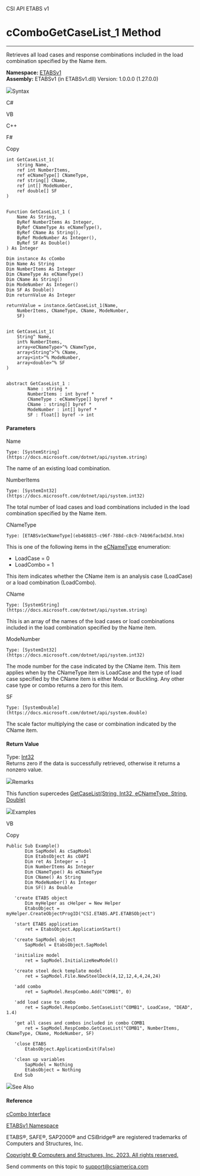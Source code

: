 ﻿

CSI API ETABS v1

# cComboGetCaseList_1 Method  
  
---  
  
Retrieves all load cases and response combinations included in the load
combination specified by the Name item.

**Namespace:** [ETABSv1](2780f1b8-2033-5289-2298-1cdb2a7508d9.htm)  
**Assembly:** ETABSv1 (in ETABSv1.dll) Version: 1.0.0.0 (1.27.0.0)

![](../icons/SectionExpanded.png)Syntax

C#

VB

C++

F#

Copy

    
    
    int GetCaseList_1(
    	string Name,
    	ref int NumberItems,
    	ref eCNameType[] CNameType,
    	ref string[] CName,
    	ref int[] ModeNumber,
    	ref double[] SF
    )
    
    
    Function GetCaseList_1 ( 
    	Name As String,
    	ByRef NumberItems As Integer,
    	ByRef CNameType As eCNameType(),
    	ByRef CName As String(),
    	ByRef ModeNumber As Integer(),
    	ByRef SF As Double()
    ) As Integer
    
    Dim instance As cCombo
    Dim Name As String
    Dim NumberItems As Integer
    Dim CNameType As eCNameType()
    Dim CName As String()
    Dim ModeNumber As Integer()
    Dim SF As Double()
    Dim returnValue As Integer
    
    returnValue = instance.GetCaseList_1(Name, 
    	NumberItems, CNameType, CName, ModeNumber, 
    	SF)
    
    
    int GetCaseList_1(
    	String^ Name, 
    	int% NumberItems, 
    	array<eCNameType>^% CNameType, 
    	array<String^>^% CName, 
    	array<int>^% ModeNumber, 
    	array<double>^% SF
    )
    
    
    abstract GetCaseList_1 : 
            Name : string * 
            NumberItems : int byref * 
            CNameType : eCNameType[] byref * 
            CName : string[] byref * 
            ModeNumber : int[] byref * 
            SF : float[] byref -> int 
    

#### Parameters

Name

    Type: [SystemString](https://docs.microsoft.com/dotnet/api/system.string)  
The name of an existing load combination.

NumberItems

    Type: [SystemInt32](https://docs.microsoft.com/dotnet/api/system.int32)  
The total number of load cases and load combinations included in the load
combination specified by the Name item.

CNameType

    Type: [ETABSv1eCNameType](eb468815-c96f-788d-c8c9-74b96facbd3d.htm)  
This is one of the following items in the
[eCNameType](eb468815-c96f-788d-c8c9-74b96facbd3d.htm) enumeration:

  * LoadCase = 0
  * LoadCombo = 1

This item indicates whether the CName item is an analysis case (LoadCase) or a
load combination (LoadCombo).

CName

    Type: [SystemString](https://docs.microsoft.com/dotnet/api/system.string)  
This is an array of the names of the load cases or load combinations included
in the load combination specified by the Name item.

ModeNumber

    Type: [SystemInt32](https://docs.microsoft.com/dotnet/api/system.int32)  
The mode number for the case indicated by the CName item. This item applies
when by the CNameType item is LoadCase and the type of load case specified by
the CName item is either Modal or Buckling. Any other case type or combo
returns a zero for this item.

SF

    Type: [SystemDouble](https://docs.microsoft.com/dotnet/api/system.double)  
The scale factor multiplying the case or combination indicated by the CName
item.

#### Return Value

Type: [Int32](https://docs.microsoft.com/dotnet/api/system.int32)  
Returns zero if the data is successfully retrieved, otherwise it returns a
nonzero value.

![](../icons/SectionExpanded.png)Remarks

This function supercedes [GetCaseList(String, Int32, eCNameType, String,
Double)](b730838d-9040-2b9e-dc16-ea8acac60325.htm)

![](../icons/SectionExpanded.png)Examples

VB

Copy

    
    
    Public Sub Example()
           Dim SapModel As cSapModel
           Dim EtabsObject As cOAPI
           Dim ret As Integer = -1
           Dim NumberItems As Integer
           Dim CNameType() As eCNameType
           Dim CName() As String
           Dim ModeNumber() As Integer
           Dim SF() As Double
    
       'create ETABS object
           Dim myHelper as cHelper = New Helper
           EtabsObject = myHelper.CreateObjectProgID("CSI.ETABS.API.ETABSObject")
    
       'start ETABS application
           ret = EtabsObject.ApplicationStart()
    
       'create SapModel object
           SapModel = EtabsObject.SapModel
    
       'initialize model
           ret = SapModel.InitializeNewModel()
    
       'create steel deck template model
           ret = SapModel.File.NewSteelDeck(4,12,12,4,4,24,24)
    
       'add combo
           ret = SapModel.RespCombo.Add("COMB1", 0)
    
       'add load case to combo
           ret = SapModel.RespCombo.SetCaseList("COMB1", LoadCase, "DEAD", 1.4)
    
       'get all cases and combos included in combo COMB1
           ret = SapModel.RespCombo.GetCaseList("COMB1", NumberItems, CNameType, CName, ModeNumber, SF)
    
       'close ETABS
           EtabsObject.ApplicationExit(False)
    
       'clean up variables
           SapModel = Nothing
           EtabsObject = Nothing
       End Sub

![](../icons/SectionExpanded.png)See Also

#### Reference

[cCombo Interface](8c1d1b19-f7ba-858c-25b3-5986a0d9cbb8.htm)

[ETABSv1 Namespace](2780f1b8-2033-5289-2298-1cdb2a7508d9.htm)

ETABS®, SAFE®, SAP2000® and CSiBridge® are registered trademarks of Computers
and Structures, Inc.  

[Copyright © Computers and Structures, Inc. 2023. All rights
reserved.](http://www.csiamerica.com)

Send comments on this topic to
[support@csiamerica.com](mailto:support%40csiamerica.com?Subject=CSI%20API%20ETABS%20v1)

